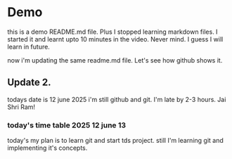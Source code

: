 # Demo

this is a demo README.md file. Plus I stopped learning markdown files. I started it and learnt upto 10 minutes in the video. Never mind. I guess I will learn in future.

now i'm updating the same readme.md file. Let's see how github shows it.

## Update 2.

todays date is 12 june 2025 i'm still github and git. I'm late by 2-3 hours. Jai Shri Ram!

### today's time table 2025 12 june 13

today's my plan is to learn git and start tds project.
still I'm learning git and implementing it's concepts.
